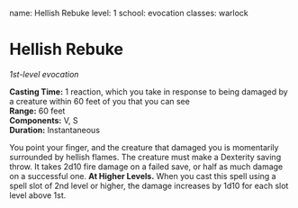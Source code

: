 name: Hellish Rebuke level: 1 school: evocation classes: warlock

# Hellish Rebuke
_1st-level evocation_

**Casting Time:** 1 reaction, which you take in response to being damaged by a creature within 60 feet of you that you can see    
**Range:** 60 feet    
**Components:** V, S    
**Duration:** Instantaneous

You point your finger, and the creature that damaged you is momentarily surrounded by hellish flames. The creature must make a Dexterity saving throw. It takes 2d10 fire damage on a failed save, or half as much damage on a successful one. **At Higher Levels.** When you cast this spell using a spell slot of 2nd level or higher, the damage increases by 1d10 for each slot level above 1st.